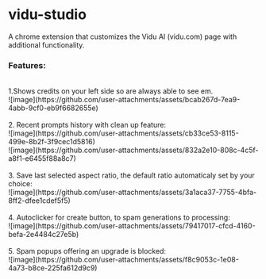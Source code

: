 # vidu-studio
A chrome extension that customizes the Vidu AI (vidu.com) page with additional functionality.<br>
### Features:<br>
<br>
1.Shows credits on your left side so are always able to see em.<br>
![image](https://github.com/user-attachments/assets/bcab267d-7ea9-4abb-9cf0-eb9f6682655e)<br>
<br>
2. Recent prompts history with clean up feature:<br>
![image](https://github.com/user-attachments/assets/cb33ce53-8115-499e-8b2f-3f9cec1d5816)<br>
![image](https://github.com/user-attachments/assets/832a2e10-808c-4c5f-a8f1-e6455f88a8c7)<br>
<br>
3. Save last selected aspect ratio, the default ratio automaticaly set by your choice:<br>
![image](https://github.com/user-attachments/assets/3a1aca37-7755-4bfa-8ff2-dfee1cdef5f5)<br>
<br>
4. Autoclicker for create button, to spam generations to processing:<br>
![image](https://github.com/user-attachments/assets/79417017-cfcd-4160-befa-2e4484c27e5b)<br>
<br>
5. Spam popups offering an upgrade is blocked:<br>
![image](https://github.com/user-attachments/assets/f8c9053c-1e08-4a73-b8ce-225fa612d9c9)

